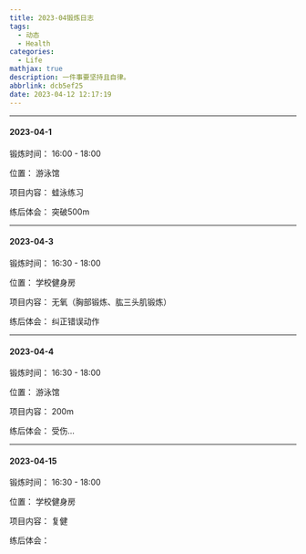 ```yaml
---
title: 2023-04锻炼日志
tags:
  - 动态
  - Health
categories:
  - Life
mathjax: true
description: 一件事要坚持且自律。
abbrlink: dcb5ef25
date: 2023-04-12 12:17:19
---
```


---

#### 2023-04-1

锻炼时间： 16:00 - 18:00

位置： 游泳馆

项目内容： 蛙泳练习

练后体会： 突破500m

---

#### 2023-04-3

锻炼时间： 16:30 - 18:00

位置： 学校健身房

项目内容： 无氧（胸部锻炼、肱三头肌锻炼）

练后体会： 纠正错误动作

---

#### 2023-04-4

锻炼时间： 16:30 - 18:00

位置： 游泳馆

项目内容： 200m

练后体会： 受伤...

---

#### 2023-04-15

锻炼时间： 16:30 - 18:00

位置： 学校健身房

项目内容： 复健

练后体会： 